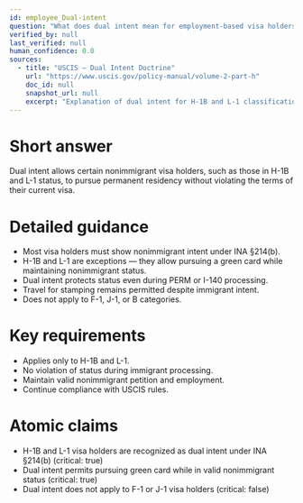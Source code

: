 ```yaml
---
id: employee_Dual-intent
question: "What does dual intent mean for employment-based visa holders?"
verified_by: null
last_verified: null
human_confidence: 0.0
sources:
  - title: "USCIS – Dual Intent Doctrine"
    url: "https://www.uscis.gov/policy-manual/volume-2-part-h"
    doc_id: null
    snapshot_url: null
    excerpt: "Explanation of dual intent for H-1B and L-1 classifications under INA §214(b)."
---
```


# Short answer
Dual intent allows certain nonimmigrant visa holders, such as those in H-1B and L-1 status, to pursue permanent residency without violating the terms of their current visa.

# Detailed guidance
- Most visa holders must show nonimmigrant intent under INA §214(b).  
- H-1B and L-1 are exceptions — they allow pursuing a green card while maintaining nonimmigrant status.  
- Dual intent protects status even during PERM or I-140 processing.  
- Travel for stamping remains permitted despite immigrant intent.  
- Does not apply to F-1, J-1, or B categories.  

# Key requirements
- Applies only to H-1B and L-1.  
- No violation of status during immigrant processing.  
- Maintain valid nonimmigrant petition and employment.  
- Continue compliance with USCIS rules.  

# Atomic claims
- H-1B and L-1 visa holders are recognized as dual intent under INA §214(b) (critical: true)
- Dual intent permits pursuing green card while in valid nonimmigrant status (critical: true)
- Dual intent does not apply to F-1 or J-1 visa holders (critical: false)

